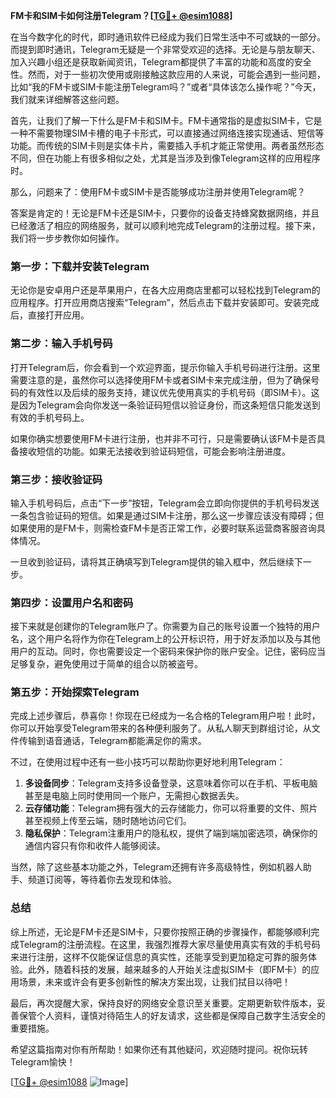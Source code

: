 **FM卡和SIM卡如何注册Telegram？[[TG💪+ @esim1088](https://t.me/s/esim1088)]**

在当今数字化的时代，即时通讯软件已经成为我们日常生活中不可或缺的一部分。而提到即时通讯，Telegram无疑是一个非常受欢迎的选择。无论是与朋友聊天、加入兴趣小组还是获取新闻资讯，Telegram都提供了丰富的功能和高度的安全性。然而，对于一些初次使用或刚接触这款应用的人来说，可能会遇到一些问题，比如“我的FM卡或SIM卡能注册Telegram吗？”或者“具体该怎么操作呢？”今天，我们就来详细解答这些问题。

首先，让我们了解一下什么是FM卡和SIM卡。FM卡通常指的是虚拟SIM卡，它是一种不需要物理SIM卡槽的电子卡形式，可以直接通过网络连接实现通话、短信等功能。而传统的SIM卡则是实体卡片，需要插入手机才能正常使用。两者虽然形态不同，但在功能上有很多相似之处，尤其是当涉及到像Telegram这样的应用程序时。

那么，问题来了：使用FM卡或SIM卡是否能够成功注册并使用Telegram呢？

答案是肯定的！无论是FM卡还是SIM卡，只要你的设备支持蜂窝数据网络，并且已经激活了相应的网络服务，就可以顺利地完成Telegram的注册过程。接下来，我们将一步步教你如何操作。

### 第一步：下载并安装Telegram

无论你是安卓用户还是苹果用户，在各大应用商店里都可以轻松找到Telegram的应用程序。打开应用商店搜索“Telegram”，然后点击下载并安装即可。安装完成后，直接打开应用。

### 第二步：输入手机号码

打开Telegram后，你会看到一个欢迎界面，提示你输入手机号码进行注册。这里需要注意的是，虽然你可以选择使用FM卡或者SIM卡来完成注册，但为了确保号码的有效性以及后续的服务支持，建议优先使用真实的手机号码（即SIM卡）。这是因为Telegram会向你发送一条验证码短信以验证身份，而这条短信只能发送到有效的手机号码上。

如果你确实想要使用FM卡进行注册，也并非不可行，只是需要确认该FM卡是否具备接收短信的功能。如果无法接收到验证码短信，可能会影响注册进度。

### 第三步：接收验证码

输入手机号码后，点击“下一步”按钮，Telegram会立即向你提供的手机号码发送一条包含验证码的短信。如果是通过SIM卡注册，那么这一步骤应该没有障碍；但如果使用的是FM卡，则需检查FM卡是否正常工作，必要时联系运营商客服咨询具体情况。

一旦收到验证码，请将其正确填写到Telegram提供的输入框中，然后继续下一步。

### 第四步：设置用户名和密码

接下来就是创建你的Telegram账户了。你需要为自己的账号设置一个独特的用户名，这个用户名将作为你在Telegram上的公开标识符，用于好友添加以及与其他用户的互动。同时，你也需要设定一个密码来保护你的账户安全。记住，密码应当足够复杂，避免使用过于简单的组合以防被盗号。

### 第五步：开始探索Telegram

完成上述步骤后，恭喜你！你现在已经成为一名合格的Telegram用户啦！此时，你可以开始享受Telegram带来的各种便利服务了。从私人聊天到群组讨论，从文件传输到语音通话，Telegram都能满足你的需求。

不过，在使用过程中还有一些小技巧可以帮助你更好地利用Telegram：

1. **多设备同步**：Telegram支持多设备登录，这意味着你可以在手机、平板电脑甚至是电脑上同时使用同一个账户，无需担心数据丢失。
2. **云存储功能**：Telegram拥有强大的云存储能力，你可以将重要的文件、照片甚至视频上传至云端，随时随地访问它们。
3. **隐私保护**：Telegram注重用户的隐私权，提供了端到端加密选项，确保你的通信内容只有你和收件人能够阅读。

当然，除了这些基本功能之外，Telegram还拥有许多高级特性，例如机器人助手、频道订阅等，等待着你去发现和体验。

### 总结

综上所述，无论是FM卡还是SIM卡，只要你按照正确的步骤操作，都能够顺利完成Telegram的注册流程。在这里，我强烈推荐大家尽量使用真实有效的手机号码来进行注册，这样不仅能保证信息的真实性，还能享受到更加稳定可靠的服务体验。此外，随着科技的发展，越来越多的人开始关注虚拟SIM卡（即FM卡）的应用场景，未来或许会有更多创新性的解决方案出现，让我们拭目以待吧！

最后，再次提醒大家，保持良好的网络安全意识至关重要。定期更新软件版本，妥善保管个人资料，谨慎对待陌生人的好友请求，这些都是保障自己数字生活安全的重要措施。

希望这篇指南对你有所帮助！如果你还有其他疑问，欢迎随时提问。祝你玩转Telegram愉快！

[[TG💪+ @esim1088](https://t.me/s/esim1088) ![Image](https://i.postimg.cc/4NQfJmqS/Snipaste-2025-05-13-00-14-12.png)]